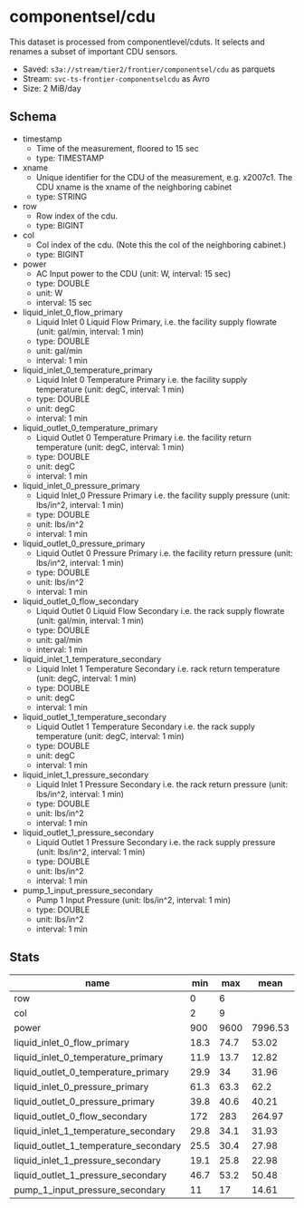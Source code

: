 # componentsel/cdu
This dataset is processed from componentlevel/cduts. It selects and renames a subset of important
CDU sensors.


- Saved: `s3a://stream/tier2/frontier/componentsel/cdu` as parquets
- Stream: `svc-ts-frontier-componentselcdu` as Avro
- Size: 2 MiB/day

## Schema

- timestamp
    - Time of the measurement, floored to 15 sec
    - type: TIMESTAMP
- xname
    - Unique identifier for the CDU of the measurement, e.g. x2007c1. The CDU xname is the xname of the neighboring cabinet
    - type: STRING
- row
    - Row index of the cdu.
    - type: BIGINT
- col
    - Col index of the cdu. (Note this the col of the neighboring cabinet.)
    - type: BIGINT
- power
    - AC Input power to the CDU (unit: W, interval: 15 sec)
    - type: DOUBLE
    - unit: W
    - interval: 15 sec
- liquid_inlet_0_flow_primary
    - Liquid Inlet 0 Liquid Flow Primary, i.e. the facility supply flowrate (unit: gal/min, interval: 1 min)
    - type: DOUBLE
    - unit: gal/min
    - interval: 1 min
- liquid_inlet_0_temperature_primary
    - Liquid Inlet 0 Temperature Primary i.e. the facility supply temperature (unit: degC, interval: 1 min)
    - type: DOUBLE
    - unit: degC
    - interval: 1 min
- liquid_outlet_0_temperature_primary
    - Liquid Outlet 0 Temperature Primary i.e. the facility return temperature (unit: degC, interval: 1 min)
    - type: DOUBLE
    - unit: degC
    - interval: 1 min
- liquid_inlet_0_pressure_primary
    - Liquid Inlet_0 Pressure Primary i.e. the facility supply pressure (unit: lbs/in^2, interval: 1 min)
    - type: DOUBLE
    - unit: lbs/in^2
    - interval: 1 min
- liquid_outlet_0_pressure_primary
    - Liquid Outlet 0 Pressure Primary i.e. the facility return pressure (unit: lbs/in^2, interval: 1 min)
    - type: DOUBLE
    - unit: lbs/in^2
    - interval: 1 min
- liquid_outlet_0_flow_secondary
    - Liquid Outlet 0 Liquid Flow Secondary i.e. the rack supply flowrate (unit: gal/min, interval: 1 min)
    - type: DOUBLE
    - unit: gal/min
    - interval: 1 min
- liquid_inlet_1_temperature_secondary
    - Liquid Inlet 1 Temperature Secondary i.e. rack return temperature (unit: degC, interval: 1 min)
    - type: DOUBLE
    - unit: degC
    - interval: 1 min
- liquid_outlet_1_temperature_secondary
    - Liquid Outlet 1 Temperature Secondary i.e. the rack supply temperature (unit: degC, interval: 1 min)
    - type: DOUBLE
    - unit: degC
    - interval: 1 min
- liquid_inlet_1_pressure_secondary
    - Liquid Inlet 1 Pressure Secondary i.e. the rack return pressure (unit: lbs/in^2, interval: 1 min)
    - type: DOUBLE
    - unit: lbs/in^2
    - interval: 1 min
- liquid_outlet_1_pressure_secondary
    - Liquid Outlet 1 Pressure Secondary i.e. the rack supply pressure (unit: lbs/in^2, interval: 1 min)
    - type: DOUBLE
    - unit: lbs/in^2
    - interval: 1 min
- pump_1_input_pressure_secondary
    - Pump 1 Input Pressure (unit: lbs/in^2, interval: 1 min)
    - type: DOUBLE
    - unit: lbs/in^2
    - interval: 1 min

## Stats

|name                                 |min |max |mean   |median|stddev |
|-------------------------------------|----|----|-------|------|-------|
|row                                  |0   |6   |       |      |       |
|col                                  |2   |9   |       |      |       |
|power                                |900 |9600|7996.53|9000  |2546.61|
|liquid_inlet_0_flow_primary          |18.3|74.7|53.02  |53.1  |8.46   |
|liquid_inlet_0_temperature_primary   |11.9|13.7|12.82  |12.8  |0.32   |
|liquid_outlet_0_temperature_primary  |29.9|34  |31.96  |32    |0.7    |
|liquid_inlet_0_pressure_primary      |61.3|63.3|62.2   |62.2  |0.34   |
|liquid_outlet_0_pressure_primary     |39.8|40.6|40.21  |40.2  |0.12   |
|liquid_outlet_0_flow_secondary       |172 |283 |264.97 |269   |19.11  |
|liquid_inlet_1_temperature_secondary |29.8|34.1|31.93  |31.9  |0.68   |
|liquid_outlet_1_temperature_secondary|25.5|30.4|27.98  |28    |0.75   |
|liquid_inlet_1_pressure_secondary    |19.1|25.8|22.98  |23.1  |1.65   |
|liquid_outlet_1_pressure_secondary   |46.7|53.2|50.48  |50.6  |1.64   |
|pump_1_input_pressure_secondary      |11  |17  |14.61  |14.9  |1.47   |
